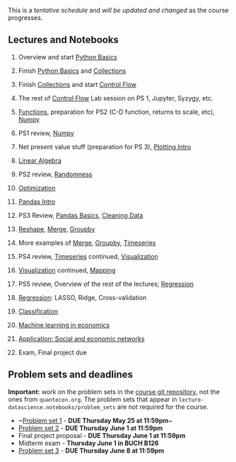 This is a *tentative schedule* and *will be updated and changed* as the course progresses.

## Lectures and Notebooks
1. Overview and start [Python Basics](https://datascience.quantecon.org/python_fundamentals/basics.html)
2. Finish [Python Basics](https://datascience.quantecon.org/python_fundamentals/basics.html) and [Collections](https://datascience.quantecon.org/python_fundamentals/collections.html)
3. Finish [Collections](https://datascience.quantecon.org/python_fundamentals/collections.html) and start [Control Flow](https://datascience.quantecon.org/python_fundamentals/control_flow.html)
4. The rest of [Control Flow](https://datascience.quantecon.org/python_fundamentals/control_flow.html) Lab session on PS 1, Jupyter, Syzygy, etc. 
5. [Functions](https://datascience.quantecon.org/python_fundamentals/functions.html), preparation for PS2 (C-D function, returns to scale, etc), [Numpy](https://datascience.quantecon.org/scientific/numpy_arrays.html)
6. PS1 review, [Numpy](https://datascience.quantecon.org/scientific/numpy_arrays.html)
7. Net present value stuff (preparation for PS 3), [Plotting Intro](https://datascience.quantecon.org/scientific/plotting.html)
8. [Linear Algebra](https://datascience.quantecon.org/scientific/applied_linalg.html) 
9.  PS2 review, [Randomness](https://datascience.quantecon.org/scientific/randomness.html)
10. [Optimization](https://datascience.quantecon.org/scientific/optimization.html)

11. [Pandas Intro](https://datascience.quantecon.org/pandas/intro.html)
12. PS3 Review, [Pandas Basics](https://datascience.quantecon.org/pandas/basics.html), [Cleaning Data](https://datascience.quantecon.org/pandas/data_clean.html)
13. [Reshape](https://datascience.quantecon.org/pandas/reshape.html), [Merge](https://datascience.quantecon.org/pandas/merge.html), [Groupby](https://datascience.quantecon.org/pandas/groupby.html)
14. More examples of [Merge](https://datascience.quantecon.org/pandas/merge.html), [Groupby](https://datascience.quantecon.org/pandas/groupby.html), [Timeseries](https://datascience.quantecon.org/pandas/timeseries.html)
15. PS4 review, [Timeseries](https://datascience.quantecon.org/pandas/timeseries.html) continued, [Visualization](https://datascience.quantecon.org/applications/visualization_rules.html)
16. [Visualization](https://datascience.quantecon.org/pandas/matplotlib.html) continued, [Mapping](https://datascience.quantecon.org/applications/maps.html)
17. PS5 review, Overview of the rest of the lectures; [Regression](https://datascience.quantecon.org/applications/regression.html)
18. [Regression](https://datascience.quantecon.org/applications/regression.html): LASSO, Ridge, Cross-validation
19. [Classification](https://datascience.quantecon.org/applications/regression.html)
20. [Machine learning in economics](https://datascience.quantecon.org/applications/ml_in_economics.html)
21. [Application: Social and economic networks](https://github.com/doctor-phil/analyzing-economic-networks/blob/main/Analyzing_economic_networks.ipynb)
22. Exam, Final project due

## Problem sets and deadlines
**Important:** work on the problem sets in the [course git repository](https://github.com/doctor-phil/ECON323_2023_Summer/tree/master/problem_sets), not the ones from `quantecon.org`. The problem sets that appear in `lecture-datascience.notebooks/problem_sets` are not required for the course.

- ~[Problem set 1](./problem_sets/problem_set_1.ipynb) - **DUE Thursday May 25 at 11:59pm**~
- [Problem set 2](./problem_sets/problem_set_2.ipynb) - **DUE Thursday June 1 at 11:59pm**
- Final project proposal - **DUE Thursday June 1 at 11:59pm**
- Midterm exam - **Thursday June 1 in BUCH B126**
- [Problem set 3](./problem_sets/problem_set_3.ipynb) - **DUE Thursday June 8 at 11:59pm**
